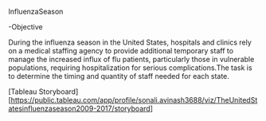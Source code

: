 InfluenzaSeason

-Objective

During the influenza season in the United States, hospitals and clinics rely on a medical staffing agency to provide additional temporary staff to manage the increased influx of flu patients, particularly those in vulnerable populations, requiring hospitalization for serious complications.The task is to determine the timing and quantity of staff needed for each state.

[Tableau Storyboard][https://public.tableau.com/app/profile/sonali.avinash3688/viz/TheUnitedStatesinfluenzaseason2009-2017/storyboard]
